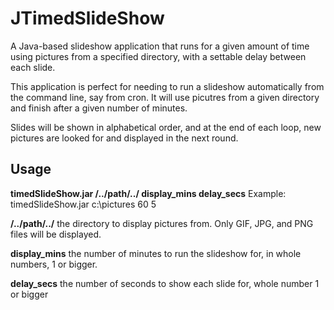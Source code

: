 # JTimedSlideShow
A Java-based slideshow application that runs for a given amount of time using pictures from a specified directory, with a settable delay between each slide.

This application is perfect for needing to run a slideshow automatically from the command line, say from cron. It will use picutres from a given directory and finish after a given number of minutes. 

Slides will be shown in alphabetical order, and at the end of each loop, new pictures are looked for and displayed in the next round.


Usage
-----
**timedSlideShow.jar /../path/../ display_mins delay_secs** 
Example: timedSlideShow.jar c:\\pictures 60 5 

**/../path/../** 
the directory to display pictures from. Only GIF, JPG, and PNG files will be displayed.                 

**display_mins** 
the number of minutes to run the slideshow for, in whole numbers, 1 or bigger.                       

**delay_secs** 
the number of seconds to show each slide for, whole number 1 or bigger

 
